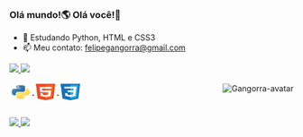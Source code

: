 ### Olá mundo!🌎 Olá você!👋
- 🌱 Estudando Python, HTML e CSS3
- 📫 Meu contato: felipegangorra@gmail.com
<div>
  <a href="https://github.com/Gangorra">
  <img height="180em" src="https://github-readme-stats.vercel.app/api?username=Gangorra&show_icons=true&theme=tokyonight&include_all_commits=true&count_private=true"/>
  <img height="180em" src="https://github-readme-stats.vercel.app/api/top-langs/?username=Gangorra&layout=compact&langs_count=7&theme=tokyonight"/>
</div>
  
<div style="display: inline_block"><br>
  <img align="center" alt="Gangorra-Python" height="30" width="40" src="https://raw.githubusercontent.com/devicons/devicon/master/icons/python/python-original.svg">
  <img align="center" alt="Gangorra-HTML" height="30" width="40" src="https://raw.githubusercontent.com/devicons/devicon/master/icons/html5/html5-original.svg">
  <img align="center" alt="Gangorra-CSS" height="30" width="40" src="https://raw.githubusercontent.com/devicons/devicon/master/icons/css3/css3-original.svg">
  <img align="right" alt="Gangorra-avatar" src="https://cdn.discordapp.com/attachments/868299459543592962/883057567490777108/bd73cca2b21148ff459f242f37cb82b6.gif">
</div>
  
##
  
<div>
  <a href="https://instagram.com/felipegangorra" target="_blank"> <img src="https://img.shields.io/badge/-Instagram-%23E4405F?style=for-the-badge&logo=instagram&logoColor=white" target="_blank"> </a>
   <a href = "mailto:felipegangorra@gmail.com"><img src="https://img.shields.io/badge/-Gmail-%23333?style=for-the-badge&logo=gmail&logoColor=white" target="_blank"></a>
</div>
